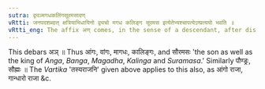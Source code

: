 ```yaml
---
sutra: द्व्यञ्मगधकलिंगसूरमसादण्
vRtti: जनपदशब्दात् क्षत्रियाभिधायिनो द्व्यचो मगध कलिङ्ग सूरमस इत्येतेभ्यश्चापत्येऽण्प्रत्ययो भवति ॥
vRtti_eng: The affix अण् comes, in the sense of a descendant, after dissyllabic words, and the words \"_Magadha_\", \"_Kalinga_\" and \"_Suramasa_\", when they are the names of countries as well as of _Kshatriyas_.
---
```

This debars अञ् ॥ Thus आंगः, वांगः, मागधः, कालिङ्गः, and सौरमसः 'the son as well as the king of _Anga_, _Banga_, _Magadha_, _Kalinga_ and _Suramasa_.' Similarly पौण्ड्रः, सौह्मः ॥ The _Vartika_ 'तस्यराजनि' given above applies to this also, as आंगो राजा, गान्धारो राजा &c.
